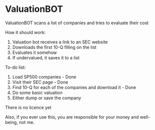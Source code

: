 # ValuationBOT

ValuationBOT scans a list of companies and tries to evaluate their cost

How it should work:
1. Valuation bot receives a link to an SEC website
2. Downloads the first 10-Q filling on the list
3. Evaluates it somehow
4. If undervalued, it saves it to a list

To-do list:
1. Load SP500 companies - Done
2. Visit their SEC page - Done
3. Find 10-Q for each of the companies and download it - Done
4. Do some basic valuation
5. Either dump or save the company

There is no licence yet

Also, if you ever use this, you are responsible for your money and well-being, not me.